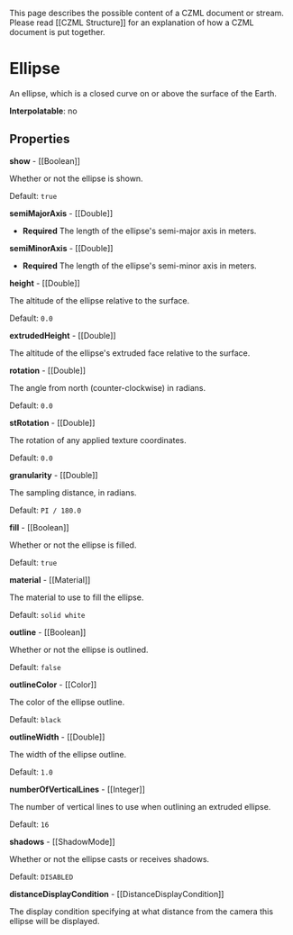 This page describes the possible content of a CZML document or stream.  Please read [[CZML Structure]] for an explanation of how a CZML document is put together.

# Ellipse

An ellipse, which is a closed curve on or above the surface of the Earth.

**Interpolatable**: no

## Properties

**show** - [[Boolean]]

Whether or not the ellipse is shown.

Default: `true`


**semiMajorAxis** - [[Double]]
 - **Required**
The length of the ellipse's semi-major axis in meters.


**semiMinorAxis** - [[Double]]
 - **Required**
The length of the ellipse's semi-minor axis in meters.


**height** - [[Double]]

The altitude of the ellipse relative to the surface.

Default: `0.0`


**extrudedHeight** - [[Double]]

The altitude of the ellipse's extruded face relative to the surface.


**rotation** - [[Double]]

The angle from north (counter-clockwise) in radians.

Default: `0.0`


**stRotation** - [[Double]]

The rotation of any applied texture coordinates.

Default: `0.0`


**granularity** - [[Double]]

The sampling distance, in radians.

Default: `PI / 180.0`


**fill** - [[Boolean]]

Whether or not the ellipse is filled.

Default: `true`


**material** - [[Material]]

The material to use to fill the ellipse.

Default: `solid white`


**outline** - [[Boolean]]

Whether or not the ellipse is outlined.

Default: `false`


**outlineColor** - [[Color]]

The color of the ellipse outline.

Default: `black`


**outlineWidth** - [[Double]]

The width of the ellipse outline.

Default: `1.0`


**numberOfVerticalLines** - [[Integer]]

The number of vertical lines to use when outlining an extruded ellipse.

Default: `16`


**shadows** - [[ShadowMode]]

Whether or not the ellipse casts or receives shadows.

Default: `DISABLED`


**distanceDisplayCondition** - [[DistanceDisplayCondition]]

The display condition specifying at what distance from the camera this ellipse will be displayed.


